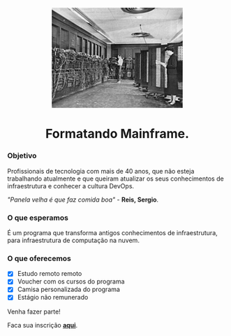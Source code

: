 <p align="center">
    <img src="asserts/Eniac.jpg" width="300">
<p>
<h1 align="center">Formatando Mainframe.</h1>

### Objetivo

Profissionais de tecnologia com mais de 40 anos, que não esteja trabalhando atualmente e que queiram atualizar os seus conhecimentos de infraestrutura e conhecer a cultura DevOps.

*"Panela velha é que faz comida boa"* - **Reis, Sergio**.

### O que esperamos
É um programa que transforma antigos conhecimentos de infraestrutura, para infraestrutura de computação na nuvem.

### O que oferecemos
- [x] Estudo remoto remoto
- [x] Voucher com os cursos do programa
- [x] Camisa personalizada do programa
- [x] Estágio não remunerado

Venha fazer parte!

Faca sua inscrição [**aqui**](https://forms.gle/3AtVVZXm68fJzRXt7).
